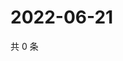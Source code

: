 # 2022-06-21

共 0 条

<!-- BEGIN WEIBO -->
<!-- 最后更新时间 Tue Jun 21 2022 05:00:43 GMT+0800 (China Standard Time) -->

<!-- END WEIBO -->
